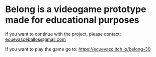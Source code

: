 # Belong is a videogame prototype made for educational purposes

If you want to continue with the project, please contact: ecuevasceballos@gmail.com

If you want to play the game go to: https://ecuevasc.itch.io/belong-30
